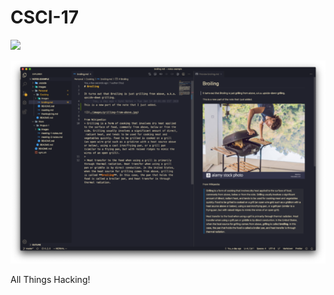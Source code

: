 # CSCI-17

![](/home/cyberpsilosis/notes/images/vscodium-note-taking-590x380.png)

![](/images/vscodium-note-taking-590x380.png)

All Things Hacking!
